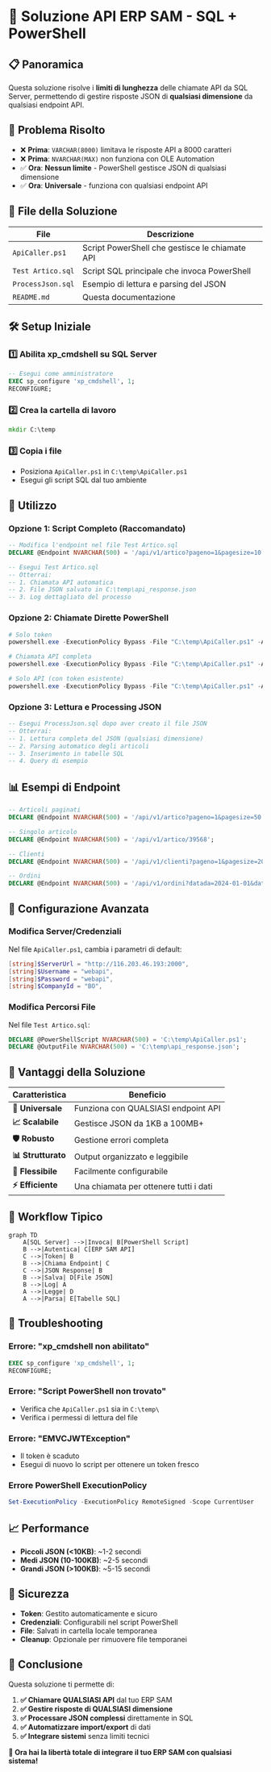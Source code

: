 # 🚀 Soluzione API ERP SAM - SQL + PowerShell

## 📋 Panoramica

Questa soluzione risolve i **limiti di lunghezza** delle chiamate API da SQL Server, permettendo di gestire risposte JSON di **qualsiasi dimensione** da qualsiasi endpoint API.

## 🎯 Problema Risolto

- ❌ **Prima**: `VARCHAR(8000)` limitava le risposte API a 8000 caratteri
- ❌ **Prima**: `NVARCHAR(MAX)` non funziona con OLE Automation
- ✅ **Ora**: **Nessun limite** - PowerShell gestisce JSON di qualsiasi dimensione
- ✅ **Ora**: **Universale** - funziona con qualsiasi endpoint API

## 📁 File della Soluzione

| File | Descrizione |
|------|-------------|
| `ApiCaller.ps1` | Script PowerShell che gestisce le chiamate API |
| `Test Artico.sql` | Script SQL principale che invoca PowerShell |
| `ProcessJson.sql` | Esempio di lettura e parsing del JSON |
| `README.md` | Questa documentazione |

## 🛠️ Setup Iniziale

### 1️⃣ Abilita xp_cmdshell su SQL Server

```sql
-- Esegui come amministratore
EXEC sp_configure 'xp_cmdshell', 1;
RECONFIGURE;
```

### 2️⃣ Crea la cartella di lavoro

```cmd
mkdir C:\temp
```

### 3️⃣ Copia i file

- Posiziona `ApiCaller.ps1` in `C:\temp\ApiCaller.ps1`
- Esegui gli script SQL dal tuo ambiente

## 🚀 Utilizzo

### Opzione 1: Script Completo (Raccomandato)

```sql
-- Modifica l'endpoint nel file Test Artico.sql
DECLARE @Endpoint NVARCHAR(500) = '/api/v1/artico?pageno=1&pagesize=10';

-- Esegui Test Artico.sql
-- Otterrai:
-- 1. Chiamata API automatica
-- 2. File JSON salvato in C:\temp\api_response.json
-- 3. Log dettagliato del processo
```

### Opzione 2: Chiamate Dirette PowerShell

```powershell
# Solo token
powershell.exe -ExecutionPolicy Bypass -File "C:\temp\ApiCaller.ps1" -Action token

# Chiamata API completa
powershell.exe -ExecutionPolicy Bypass -File "C:\temp\ApiCaller.ps1" -Action full -Endpoint "/api/v1/clienti" -OutputFile "C:\temp\clienti.json"

# Solo API (con token esistente)
powershell.exe -ExecutionPolicy Bypass -File "C:\temp\ApiCaller.ps1" -Action api -Token "YOUR_TOKEN" -Endpoint "/api/v1/ordini" -OutputFile "C:\temp\ordini.json"
```

### Opzione 3: Lettura e Processing JSON

```sql
-- Esegui ProcessJson.sql dopo aver creato il file JSON
-- Otterrai:
-- 1. Lettura completa del JSON (qualsiasi dimensione)
-- 2. Parsing automatico degli articoli
-- 3. Inserimento in tabelle SQL
-- 4. Query di esempio
```

## 📊 Esempi di Endpoint

```sql
-- Articoli paginati
DECLARE @Endpoint NVARCHAR(500) = '/api/v1/artico?pageno=1&pagesize=50';

-- Singolo articolo
DECLARE @Endpoint NVARCHAR(500) = '/api/v1/artico/39568';

-- Clienti
DECLARE @Endpoint NVARCHAR(500) = '/api/v1/clienti?pageno=1&pagesize=20';

-- Ordini
DECLARE @Endpoint NVARCHAR(500) = '/api/v1/ordini?datada=2024-01-01&dataa=2024-12-31';
```

## 🔧 Configurazione Avanzata

### Modifica Server/Credenziali

Nel file `ApiCaller.ps1`, cambia i parametri di default:

```powershell
[string]$ServerUrl = "http://116.203.46.193:2000",
[string]$Username = "webapi",
[string]$Password = "webapi", 
[string]$CompanyId = "BO",
```

### Modifica Percorsi File

Nel file `Test Artico.sql`:

```sql
DECLARE @PowerShellScript NVARCHAR(500) = 'C:\temp\ApiCaller.ps1';
DECLARE @OutputFile NVARCHAR(500) = 'C:\temp\api_response.json';
```

## 🎯 Vantaggi della Soluzione

| Caratteristica | Beneficio |
|----------------|-----------|
| **🔄 Universale** | Funziona con QUALSIASI endpoint API |
| **📈 Scalabile** | Gestisce JSON da 1KB a 100MB+ |
| **🛡️ Robusto** | Gestione errori completa |
| **📊 Strutturato** | Output organizzato e leggibile |
| **🔧 Flessibile** | Facilmente configurabile |
| **⚡ Efficiente** | Una chiamata per ottenere tutti i dati |

## 🔄 Workflow Tipico

```mermaid
graph TD
    A[SQL Server] -->|Invoca| B[PowerShell Script]
    B -->|Autentica| C[ERP SAM API]
    C -->|Token| B
    B -->|Chiama Endpoint| C
    C -->|JSON Response| B
    B -->|Salva| D[File JSON]
    B -->|Log| A
    A -->|Legge| D
    A -->|Parsa| E[Tabelle SQL]
```

## 🚨 Troubleshooting

### Errore: "xp_cmdshell non abilitato"
```sql
EXEC sp_configure 'xp_cmdshell', 1;
RECONFIGURE;
```

### Errore: "Script PowerShell non trovato"
- Verifica che `ApiCaller.ps1` sia in `C:\temp\`
- Verifica i permessi di lettura del file

### Errore: "EMVCJWTException"
- Il token è scaduto
- Esegui di nuovo lo script per ottenere un token fresco

### Errore PowerShell ExecutionPolicy
```powershell
Set-ExecutionPolicy -ExecutionPolicy RemoteSigned -Scope CurrentUser
```

## 📈 Performance

- **Piccoli JSON (<10KB)**: ~1-2 secondi
- **Medi JSON (10-100KB)**: ~2-5 secondi  
- **Grandi JSON (>100KB)**: ~5-15 secondi

## 🔐 Sicurezza

- **Token**: Gestito automaticamente e sicuro
- **Credenziali**: Configurabili nel script PowerShell
- **File**: Salvati in cartella locale temporanea
- **Cleanup**: Opzionale per rimuovere file temporanei

## 🎉 Conclusione

Questa soluzione ti permette di:

1. **✅ Chiamare QUALSIASI API** dal tuo ERP SAM
2. **✅ Gestire risposte di QUALSIASI dimensione**
3. **✅ Processare JSON complessi** direttamente in SQL
4. **✅ Automatizzare import/export** di dati
5. **✅ Integrare sistemi** senza limiti tecnici

**🚀 Ora hai la libertà totale di integrare il tuo ERP SAM con qualsiasi sistema!** 